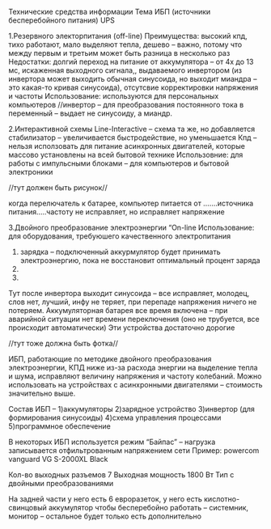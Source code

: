 Технические средства информации
Тема ИБП (источники бесперебойного питания)
UPS

1.Резервного электорпитания (off-line)
Преимущества: высокий кпд, тихо работают, мало выделяют тепла, дешево – важно, потому что между первым и третьим может быть разница в несколько раз
Недостатки: долгий переход на питание от аккумулятора – от 4х до 13 мс, искаженная выходного сигнала,, выдаваемого инвертором (из инвертора может выходить обычная синусоида, но выходит миандра – это какая-то кривая синусоида), отсутсвие корректировки напряжения и частоты
Использование: используются для персональных компьютеров
//инвертор – для преобразования постоянного тока в переменный – выдает не синусоиду, а миандр.

2.Интерактивной схемы Line-Interactive – схема та же, но добавляется стабилизатор – увеличивается быстродействие, но уменьшается Кпд – нельзя исползовать для питание асинхронных двигателей, которые массово установлены на всей бытовой технике
Использовние: для работы с импульсными блоками – для компьютеров и бытовой электроники

//тут должен быть рисунок//

когда перелючатель к батарее, компьютер питается от …….источника питания…..частоту не исправляет, но исправляет напряжение

3.Двойного преобразование электроэнергии “On-line
Использование: для оборудования, требуюшего качественного электропитания
1) зарядка – подключенный аккурмулятор будет принимать электроэнергию, пока не восстановит оптимальный процент заряда
2)
3)
Тут после инвертора выходит синусоида – все исправляет, молодец, слов нет, лучший, инфу не теряет, при перепаде напряжения ничего не потеряем. Аккумуляторная батарея все время включена – при аварийной ситуации нет времени переключения (оно не трубуется, все происходит автоматически)
Эти устройства достаточно дорогие

//тут тоже должна быть фотка//

ИБП, работающие по методике двойного преобразования электроэнергии, КПД ниже из-за расхода энергии на выделение тепла и шума, исправляют величину напряжения и частоту колебаний. Можно использовать на устройствах с асинхронными двигателями – стоимость значительно выше.

Состав ИБП – 1)аккумуляторы 2)зарядное устройство 3)инвертор (для формирования синусоиды) 4)схема управления процессами 5)программное обеспечение

В некоторых ИБП используется режим “Байпас” – нагрузка записывается отфильтрованным напряжением сети
Пример: powercom vanguard VG S-2000XL Black

Кол-во выходных разъемов 7
Выходная мощность 1800 Вт
Тип с двойными преобразованиями

На задней части у него есть 6 евроразеток, у него есть кислотно-свинцовый аккумулятор
чтобы бесперебойно работать – системник, монитор – остальное будет только есть дополнительно
